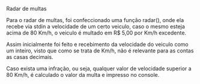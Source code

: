 Radar de multas

Para o radar de multas, foi confeccionado uma função radar(), onde ela recebe via stdin a velocidade de um certo veiculo, caso o mesmo esteja acima de 80 Km/h, o veiculo é multado em R$ 5,00 por Km/h excedente.

Assim inicialmente foi feito e recebimento da velocidade do veiculo como um inteiro, visto que como se trata de Km/h, não é relevante para as contas as casas decimais.

Caso exista uma infração, ou seja, qualquer valor de velocidade superior a 80 Km/h, é calculado o valor da multa e impresso no console.
